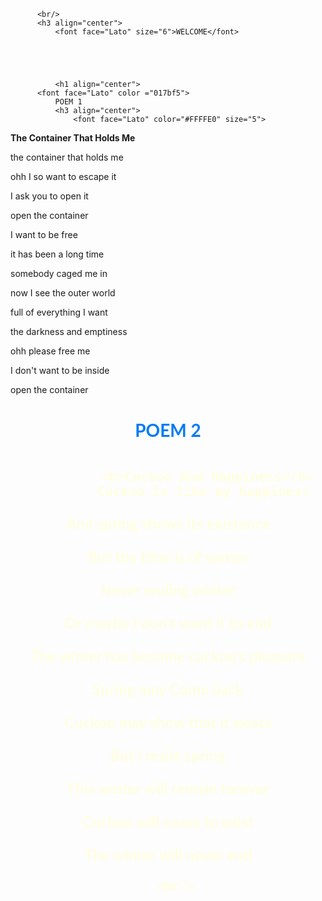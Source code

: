 
<html lang="en">
<head>
         <meta charset="utf-8">
         <title> 
                Divyanshu Sharma
         </title>
</head>

<body background='https://images.pexels.com/photos/844297/pexels-photo-844297.jpeg?cs=srgb&dl=pexels-eberhard-grossgasteiger-844297.jpg&fm=jpg'>
  
          <br/>
          <h3 align="center">
              <font face="Lato" size="6">WELCOME</font>
              

              
                 
             
              <h1 align="center">
          <font face="Lato" color ="017bf5">
              POEM 1
              <h3 align="center">
                  <font face="Lato" color="#FFFFE0" size="5">
                     
<b>The Container That Holds Me</b>
                                          <p>the container that holds me<p>
                                         <p> ohh I so want to escape it<p>
                                           <p> I ask you to open it<p><p>
                                            <p> open the container<p>
                                              <p>I want to be free<p>
											<p>it has been a long time<p>
                                             <p>somebody caged me in<p>
                                          <p> now I see the outer world<p>
                                          <p> full of everything I want<p>
                                          <p> the darkness and emptiness<p>
                                             <p> ohh please free me <p>
                                          <p>I don't want to be inside<p>
                                             <p>open the container<p>
			   <h1 align="center">
          <font face="Lato" color ="017bf5">
              POEM 2
              <h3 align="center">
                  <font face="Lato" color="#FFFFE0" size="5">
			  
			  <b>Cuckoo And Happiness</b>
			  Cuckoo is like my happiness 
<p>And spring shows its existence<p>
<p> But the time is of winter<p>
<p>Never ending winter<p>
<p> Or maybe I don't want it to end<p> 
<p>The winter has become cuckoo's pleasure<p>
<p>Spring may Come back<p>
<p>Cuckoo may show that it exists<p>
<p>But i resist spring<p>
<p>This winter will remain forever<p>
<p>Cuckoo will cease to exist<p>
<p>The winter will never end<p>


                  
              
         
      <br/>

          
     
